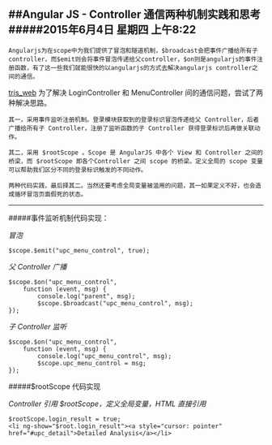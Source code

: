 ##Angular JS - Controller 通信两种机制实践和思考
#####2015年6月4日 星期四 上午8:22
----

	Angularjs为在scope中为我们提供了冒泡和隧道机制，$broadcast会把事件广播给所有子controller，而$emit则会将事件冒泡传递给父controller，$on则是angularjs的事件注册函数，有了这一些我们就能很快的以angularjs的方式去解决angularjs controller之间的通信。

[tris_web](https://github.com/zhoufan2013/TRIS_Platform/tree/master/web) 为了解决 LoginController  和 MenuController 间的通信问题，尝试了两种解决思路。

	其一，采用事件监听注册机制。登录模块获取到的登录标识冒泡传递给父 Controller，后者广播给所有子 Controller，注册了监听函数的子 Controller 获得登录标识后再做关联动作。

	其二，采用 $rootScope 。Scope 是 AngularJS 中各个 View 和 Controller 之间的桥梁，而 $rootScope 即各个Controller 之间 scope 的桥梁。定义全局的 scope 变量可以帮助我们区分不同的登录标识触发的不同动作。

	两种代码实践，最后择其二。当然还要考虑全局变量被滥用的问题，其一如果定义不好，也会造成循环冒泡页面假死的状态。

----
#####事件监听机制代码实现：

*冒泡*

	$scope.$emit("upc_menu_control", true);

*父 Controller 广播*

	$scope.$on("upc_menu_control",
        function (event, msg) {
            console.log("parent", msg);
            $scope.$broadcast("upc_menu_control", msg);
    });
*子 Controller 监听*

	$scope.$on("upc_menu_control",
        function (event, msg) {
            console.log("upc_menu_control", msg);
            $scope.upc_menu_control = msg;
    });

#####$rootScope 代码实现

*Controller 引用 $rootScope，定义全局变量，HTML 直接引用*

	$rootScope.login_result = true;
	<li ng-show="$root.login_result"><a style="cursor: pointer" href="#upc_detail">Detailed Analysis</a></li>


